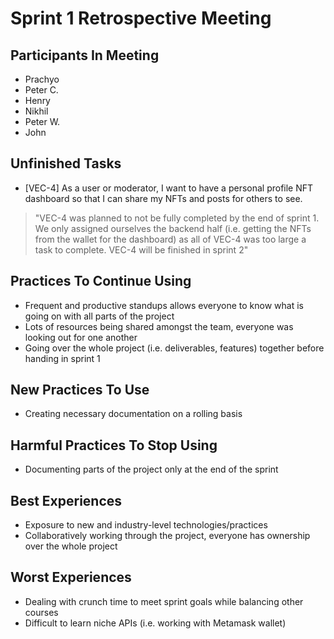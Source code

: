 # Sprint 1 Retrospective Meeting

## Participants In Meeting
- Prachyo
- Peter C.
- Henry
- Nikhil
- Peter W.
- John

## Unfinished Tasks
- [VEC-4] As a user or moderator, I want to have a personal profile NFT dashboard so that I can share my NFTs and posts for others to see.
> "VEC-4 was planned to not be fully completed by the end of sprint 1. We only assigned ourselves the backend half (i.e. getting the NFTs from the wallet for the dashboard) as all of VEC-4 was too large a task to complete. VEC-4 will be finished in sprint 2"

## Practices To Continue Using 
- Frequent and productive standups allows everyone to know what is going on with all parts of the project
- Lots of resources being shared amongst the team, everyone was looking out for one another
- Going over the whole project (i.e. deliverables, features) together before handing in sprint 1


## New Practices To Use
- Creating necessary documentation on a rolling basis

## Harmful Practices To Stop Using
- Documenting parts of the project only at the end of the sprint

## Best Experiences 
- Exposure to new and industry-level technologies/practices
- Collaboratively working through the project, everyone has ownership over the whole project

## Worst Experiences 
- Dealing with crunch time to meet sprint goals while balancing other courses
- Difficult to learn niche APIs (i.e. working with Metamask wallet)


